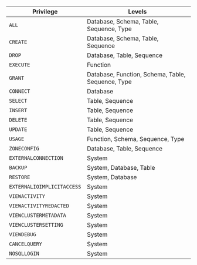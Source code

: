 Privilege | Levels
----------|------------
`ALL` | Database, Schema, Table, Sequence, Type
`CREATE` | Database, Schema, Table, Sequence
`DROP` | Database, Table, Sequence
`EXECUTE` | Function
`GRANT` | Database, Function, Schema, Table, Sequence, Type
`CONNECT` | Database
`SELECT` | Table, Sequence
`INSERT` | Table, Sequence
`DELETE` | Table, Sequence
`UPDATE` | Table, Sequence
`USAGE`  | Function, Schema, Sequence, Type
`ZONECONFIG` | Database, Table, Sequence
`EXTERNALCONNECTION` | System
`BACKUP` | System, Database, Table
`RESTORE` | System, Database
`EXTERNALIOIMPLICITACCESS` | System
`VIEWACTIVITY` | System
`VIEWACTIVITYREDACTED` | System
`VIEWCLUSTERMETADATA` | System
`VIEWCLUSTERSETTING` | System
`VIEWDEBUG` | System
`CANCELQUERY` | System
`NOSQLLOGIN` | System